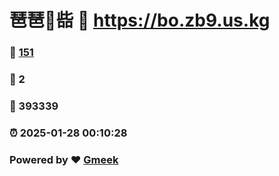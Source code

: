 # 琶琶🔭啙 :link: https://bo.zb9.us.kg 
### :page_facing_up: [151](https://bo.zb9.us.kg/tag.html) 
### :speech_balloon: 2 
### :hibiscus: 393339 
### :alarm_clock: 2025-01-28 00:10:28 
### Powered by :heart: [Gmeek](https://github.com/Meekdai/Gmeek)
